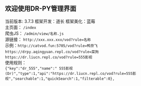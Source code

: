 ## 欢迎使用DR-PY管理界面  
当前版本: 3.7.3 框架开发：道长 框架美化：蓝莓    
主页面： `/index`  
爬虫JS： `/admin/view/名称.js`  
源链接： `http://xxx.xxx.xxx/vod?rule=名称`  
示例：`http://catvod.fun:5705/vod?rule=鸭奈飞`　`https://drpy.aqingyuan.repl.co/vod?rule=菜狗`　`https://dr.liucn.repl.co/vod?rule=555影视`  
使用规则：  
`{"key":"dr_555","name":" 555影视(Dr)","type":1,"api":"https://dr.liucn.repl.co/vod?rule=555影视","searchable":1,"quickSearch":1,"filterable":0},`  


